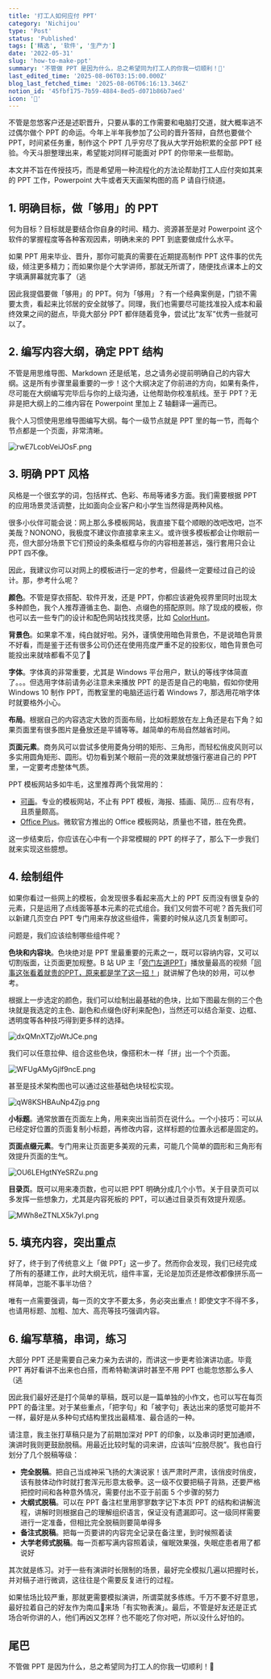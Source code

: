 ```yaml
---
title: '打工人如何应付 PPT'
category: 'Nichijou'
type: 'Post'
status: 'Published'
tags: ['精选', '软件', '生产力']
date: '2022-05-31'
slug: 'how-to-make-ppt'
summary: '不管做 PPT 是因为什么，总之希望同为打工人的你我一切顺利！🤗'
last_edited_time: '2025-08-06T03:15:00.000Z'
blog_last_fetched_time: '2025-08-06T06:16:13.346Z'
notion_id: '45fbf175-7b59-4884-8ed5-d071b86b7aed'
icon: '👜'
---
```


不管是忽悠客户还是述职晋升，只要从事的工作需要和电脑打交道，就大概率逃不过偶尔做个 PPT 的命运。今年上半年我参加了公司的晋升答辩，自然也要做个 PPT，时间紧任务重，制作这个 PPT 几乎穷尽了我从大学开始积累的全部 PPT 经验。今天斗胆整理出来，希望能对同样可能面对 PPT 的你带来一些帮助。

本文并不旨在传授技巧，而是希望用一种流程化的方法论帮助打工人应付突如其来的 PPT 工作，Powerpoint 大牛或者天天画架构图的高 P 请自行绕道。

## 1. 明确目标，做「够用」的 PPT

何为目标？目标就是要结合你自身的时间、精力、资源甚至是对 Powerpoint 这个软件的掌握程度等各种客观因素，明确未来的 PPT 到底要做成什么水平。

如果 PPT 用来毕业、晋升，那你可能真的需要在近期提高制作 PPT 这件事的优先级，倾注更多精力；而如果你是个大学讲师，那就无所谓了，随便找点课本上的文字填满屏幕就完事了（逃

因此我提倡要做「够用」的 PPT。何为「够用」？有一个经典案例是，门锁不需要太贵，看起来比邻居的安全就够了。同理，我们也需要尽可能找准投入成本和最终效果之间的甜点，毕竟大部分 PPT 都伴随着竞争，尝试比“友军”优秀一些就可以了。

## 2. **编写内容大纲，确定 PPT 结构**

不管是用思维导图、Markdown 还是纸笔，总之请务必提前明确自己的内容大纲。这是所有步骤里最重要的一步！这个大纲决定了你前进的方向，如果有条件，尽可能在大纲编写完毕后与你的上级沟通，让他帮助你校准航线。至于 PPT？无非是把大纲上的二维内容在 Powerpoint 里加上 Z 轴翻译一遍而已。

我个人习惯使用思维导图编写大纲。每个一级节点就是 PPT 里的每一节，而每个节点都是一个页面，非常清晰。

![rwE7LcobVeiJOsF.png](https://cdn.sa.net/2024/03/16/rwE7LcobVeiJOsF.png)

## 3. **明确 PPT 风格**

风格是一个很玄学的词，包括样式、色彩、布局等诸多方面。我们需要根据 PPT 的应用场景灵活调整，比如面向企业客户和小学生当然得是两种风格。

很多小伙伴可能会说：网上那么多模板网站，我直接下载个顺眼的改吧改吧，岂不美哉？NONONO，我极度不建议你直接拿来主义。或许很多模板都会让你眼前一亮，但大部分场景下它们预设的条条框框与你的内容相差甚远，强行套用只会让 PPT 四不像。

因此，我建议你可以对网上的模板进行一定的参考，但最终一定要经过自己的设计。那，参考什么呢？

**颜色**。不管是穿衣搭配、软件开发，还是 PPT，你都应该避免视界里同时出现太多种颜色，我个人推荐遵循主色、副色、点缀色的搭配原则。除了现成的模板，你也可以去一些专门的设计和配色网站找找灵感，比如 [ColorHunt](https://colorhunt.co/)。

**背景色**。如果拿不准，纯白就好啦。另外，谨慎使用暗色背景色，不是说暗色背景不好看，而是鉴于还有很多公司仍还在使用亮度严重不足的投影仪，暗色背景色可能投出来就啥都看不见了🌚

**字体**。字体真的非常重要，尤其是 Windows 平台用户，默认的等线字体简直了。。。但选用字体前请务必注意未来播放 PPT 的是否是自己的电脑，假如你使用 Windows 10 制作 PPT，而教室里的电脑还运行着 Windows 7，那选用花哨字体时就要格外小心。

**布局**。根据自己的内容选定大致的页面布局，比如标题放在左上角还是右下角？如果页面里有很多图片是叠放还是平铺等等。越简单的布局自然越省时间。

**页面元素**。商务风可以尝试多使用菱角分明的矩形、三角形，而轻松俏皮风则可以多实用圆角矩形、圆形。切勿看到某个眼前一亮的效果就想强行塞进自己的 PPT 里，一定要考虑整体气质。

PPT 模板网站多如牛毛，这里推荐两个我常用的：

- [可画](https://www.canva.cn/zh_cn/)。专业的模板网站，不止有 PPT 模板，海报、插画、简历… 应有尽有，且质量颇高。
- [Office Plus](https://www.officeplus.cn/)。微软官方推出的 Office 模板网站，质量也不错，胜在免费。

这一步结束后，你应该在心中有一个非常模糊的 PPT 的样子了，那么下一步我们就来实现这些臆想。

## 4. 绘制组件

如果你看过一些网上的模板，会发现很多看起来高大上的 PPT 反而没有很复杂的元素，只是运用了点线面等基本元素的花式组合。我们又何尝不可呢？首先我们可以新建几页空白 PPT 专门用来存放这些组件，需要的时候从这几页复制即可。

问题是，我们应该绘制哪些组件呢？

**色块和内容块**。色块绝对是 PPT 里最重要的元素之一，既可以容纳内容，又可以切割版面，让页面更加规整。B 站 UP 主「[旁门左道PPT](https://space.bilibili.com/395619513)」播放量最高的视频「[同事这张看着就贵的PPT，原来都是学了这一招！](https://www.bilibili.com/video/BV1ES4y1T7S6)」就讲解了色块的妙用，可以参考。

根据上一步选定的颜色，我们可以绘制出最基础的色块，比如下图最左侧的三个色块就是我选定的主色、副色和点缀色(好利来配色)，当然还可以结合渐变、边框、透明度等各种技巧得到更多样的选择。

![dxQMnXTZjoWtJCe.png](https://cdn.sa.net/2024/03/16/dxQMnXTZjoWtJCe.png)

我们可以任意拉伸、组合这些色块，像搭积木一样「拼」出一个个页面。

![WFUgAMyGjlf9ncE.png](https://cdn.sa.net/2024/03/16/WFUgAMyGjlf9ncE.png)

甚至是技术架构图也可以通过这些基础色块轻松实现。

![qW8KSHBAuNp4Zjg.png](https://cdn.sa.net/2024/03/16/qW8KSHBAuNp4Zjg.png)

**小标题**。通常放置在页面左上角，用来突出当前页在说什么。一个小技巧：可以从已经定好位置的页面复制小标题，再修改内容，这样标题的位置永远都是固定的。

**页面点缀元素**。专门用来让页面更多美观的元素，可能几个简单的圆形和三角形有效提升页面的生气。

![OU6LEHgtNYeSRZu.png](https://cdn.sa.net/2024/03/16/OU6LEHgtNYeSRZu.png)

**目录页**。既可以用来凑页数，也可以把 PPT 明确分成几个小节。关于目录页可以多发挥一些想象力，尤其是内容死板的 PPT，可以通过目录页有效提升观感。

![MWh8eZTNLX5k7yI.png](https://cdn.sa.net/2024/03/16/MWh8eZTNLX5k7yI.png)

## 5. 填充内容，突出重点

好了，终于到了传统意义上「做 PPT」这一步了。然而你会发现，我们已经完成了所有的基建工作，此时大纲无坑，组件丰富，无论是加页还是修改都像拼乐高一样简单，岂能不事半功倍？

唯有一点需要强调，每一页的文字不要太多，务必突出重点！即使文字不得不多，也请用标题、加粗、加大、高亮等技巧强调内容。

## 6. 编写草稿，串词，练习

大部分 PPT 还是需要自己亲力亲为去讲的，而讲这一步更考验演讲功底。毕竟 PPT 再好看讲不出来也白搭，而希特勒演讲时甚至不用 PPT 也能忽悠那么多人（逃

因此我们最好还是打个简单的草稿，既可以是一篇单独的小作文，也可以写在每页 PPT 的备注里。对于某些重点，「把字句」和「被字句」表达出来的感觉可能并不一样，最好是从多种句式结构里找出最精准、最合适的一种。

请注意，我主张打草稿只是为了前期加深对 PPT 的印象，以及串词时更加通顺，演讲时我则更鼓励脱稿。用最近比较时髦的词来讲，应该叫“应脱尽脱”。我也自行划分了几个脱稿等级：

- **完全脱稿**。把自己当成神采飞扬的大演说家！该严肃时严肃，该俏皮时俏皮，该有肢体动作时就打套浑元形意太极拳。这一级不仅要把稿子背熟，还要严格把控时间和各种意外情况，需要付出不亚于前面 5 个步骤的努力
- **大纲式脱稿**。可以在 PPT 备注栏里用寥寥数字记下本页 PPT 的结构和讲解流程，讲解时则根据自己的理解组织语言，保证没有遗漏即可。这一级同样需要进行一定准备，但相比完全脱稿则要简单得多
- **备注式脱稿**。把每一页要讲的内容完全记录在备注里，到时候照着读
- **大学老师式脱稿**。每一页都写满内容照着读，催眠效果强，失眠症患者用了都说好

其次就是练习。对于一些有演讲时长限制的场景，最好完全模拟几遍以把握时长，并对稿子进行微调，这往往是个需要反复进行的过程。

如果怯场比较严重，那就更需要模拟演讲，所谓菜就多练练。千万不要不好意思，最好拉着自己的好友作为南瓜🎃来场「有实物表演」。最后，不管是好友还是正式场合听你讲的人，他们再凶又怎样？也不能吃了你对吧，所以没什么好怕的。

## 尾巴

不管做 PPT 是因为什么，总之希望同为打工人的你我一切顺利！🤗
